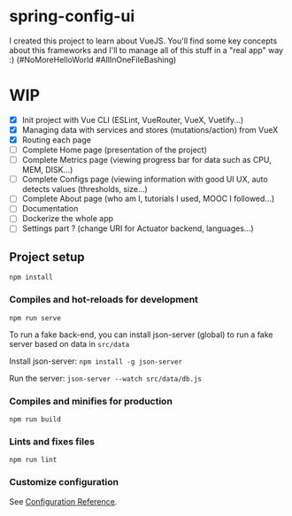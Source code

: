 # spring-config-ui

I created this project to learn about VueJS. You'll find some key concepts about this frameworks and I'll to manage all of this stuff in a "real app" way :) (#NoMoreHelloWorld #AllInOneFileBashing)

# WIP
- [x] Init project with Vue CLI (ESLint, VueRouter, VueX, Vuetify...)
- [x] Managing data with services and stores (mutations/action) from VueX
- [x] Routing each page
- [ ] Complete Home page (presentation of the project)
- [ ] Complete Metrics page (viewing progress bar for data such as CPU, MEM, DISK...)
- [ ] Complete Configs page (viewing information with good UI UX, auto detects values (thresholds, size...)
- [ ] Complete About page (who am I, tutorials I used, MOOC I followed...)
- [ ] Documentation
- [ ] Dockerize the whole app
- [ ] Settings part ? (change URI for Actuator backend, languages...)

## Project setup
```
npm install
```

### Compiles and hot-reloads for development
```
npm run serve
```

To run a fake back-end, you can install json-server (global) to run a fake server based on data in `src/data`

Install json-server: `npm install -g json-server`

Run the server: `json-server --watch src/data/db.js`

### Compiles and minifies for production
```
npm run build
```

### Lints and fixes files
```
npm run lint
```

### Customize configuration
See [Configuration Reference](https://cli.vuejs.org/config/).
